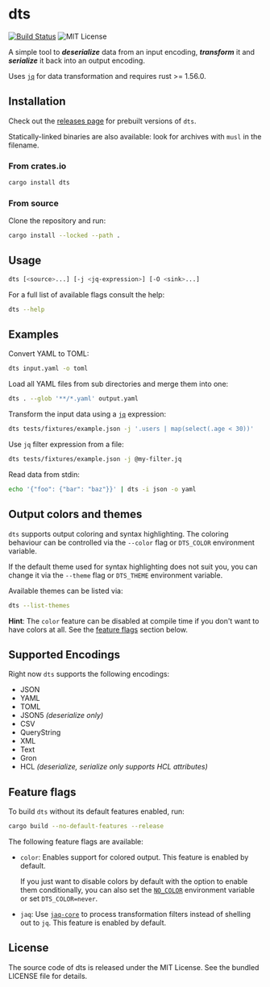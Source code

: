 # dts

[![Build Status](https://github.com/martinohmann/dts/workflows/ci/badge.svg)](https://github.com/martinohmann/dts/actions?query=workflow%3Aci)
![MIT License](https://img.shields.io/github/license/martinohmann/dts?color=blue)

A simple tool to _**deserialize**_ data from an input encoding, _**transform**_
it and _**serialize**_ it back into an output encoding.

Uses [`jq`](https://stedolan.github.io/jq/) for data transformation and
requires rust >= 1.56.0.

## Installation

Check out the [releases page](https://github.com/martinohmann/dts/releases)
for prebuilt versions of `dts`.

Statically-linked binaries are also available: look for archives with `musl` in
the filename.

### From crates.io

```sh
cargo install dts
```

### From source

Clone the repository and run:

```sh
cargo install --locked --path .
```

## Usage

```sh
dts [<source>...] [-j <jq-expression>] [-O <sink>...]
```

For a full list of available flags consult the help:

```sh
dts --help
```

## Examples

Convert YAML to TOML:

```sh
dts input.yaml -o toml
```

Load all YAML files from sub directories and merge them into one:

```sh
dts . --glob '**/*.yaml' output.yaml
```

Transform the input data using a [`jq`](https://stedolan.github.io/jq/) expression:

```sh
dts tests/fixtures/example.json -j '.users | map(select(.age < 30))'
```

Use `jq` filter expression from a file:

```sh
dts tests/fixtures/example.json -j @my-filter.jq
```

Read data from stdin:

```sh
echo '{"foo": {"bar": "baz"}}' | dts -i json -o yaml
```

## Output colors and themes

`dts` supports output coloring and syntax highlighting. The coloring behaviour
can be controlled via the `--color` flag or `DTS_COLOR` environment variable.

If the default theme used for syntax highlighting does not suit you, you can
change it via the `--theme` flag or `DTS_THEME` environment variable.

Available themes can be listed via:

```sh
dts --list-themes
```

**Hint**: The `color` feature can be disabled at compile time if you don't want
to have colors at all. See the [feature flags](#feature-flags) section below.

## Supported Encodings

Right now `dts` supports the following encodings:

- JSON
- YAML
- TOML
- JSON5 _(deserialize only)_
- CSV
- QueryString
- XML
- Text
- Gron
- HCL _(deserialize, serialize only supports HCL attributes)_

## Feature flags

To build `dts` without its default features enabled, run:

```sh
cargo build --no-default-features --release
```

The following feature flags are available:

* `color`: Enables support for colored output. This feature is enabled by
  default.

  If you just want to disable colors by default with the option to enable them
  conditionally, you can also set the [`NO_COLOR`](https://no-color.org/)
  environment variable or set `DTS_COLOR=never`.

* `jaq`: Use [`jaq-core`](https://docs.rs/jaq-core/latest/jaq_core/) to
  process transformation filters instead of shelling out to `jq`. This feature
  is enabled by default.

## License

The source code of dts is released under the MIT License. See the bundled
LICENSE file for details.
